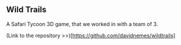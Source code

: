 ## Wild Trails

A Safari Tycoon 3D game, that we worked in with a team of 3.

(Link to the repository >>)[https://github.com/davidnemes/wildtrails]